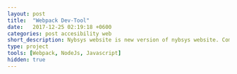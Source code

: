 ```yaml
---
layout: post
title:  "Webpack Dev-Tool"
date:   2017-12-25 02:19:18 +0600
categories: post accesibility web
short_description: Nybsys website is new version of nybsys website. Completely re-written wp theme with woocommerce support and advance admin functionality. 
type: project
tools: [Webpack, NodeJs, Javascript]
hidden: true
---
```

